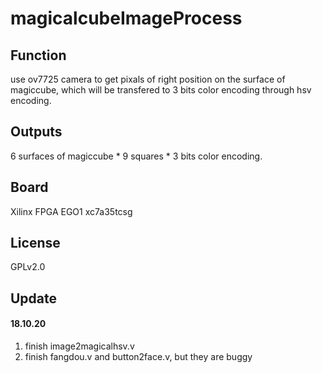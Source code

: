 # magicalcubeImageProcess

## Function

use ov7725 camera to get pixals of right position on the surface of magiccube, which will be transfered to 3 bits color encoding through hsv encoding.

## Outputs

  6 surfaces of magiccube * 9 squares * 3 bits color encoding.
  
## Board

Xilinx FPGA EGO1 xc7a35tcsg

## License

GPLv2.0

## Update

#### 18.10.20 

1. finish image2magicalhsv.v
2. finish fangdou.v and button2face.v, but they are buggy
